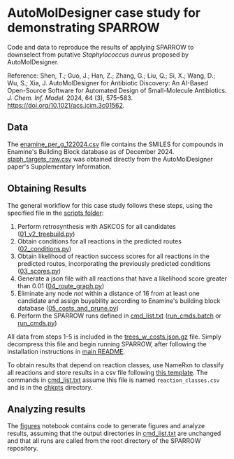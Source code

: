 # AutoMolDesigner case study for demonstrating SPARROW
Code and data to reproduce the results of applying SPARROW to downselect from putative _Staphylococcus aureus_ proposed by AutoMolDesigner. 

Reference: Shen, T.; Guo, J.; Han, Z.; Zhang, G.; Liu, Q.; Si, X.; Wang, D.; Wu, S.; Xia, J. AutoMolDesigner for Antibiotic Discovery: An AI-Based Open-Source Software for Automated Design of Small-Molecule Antibiotics. _J. Chem. Inf. Model._ 2024, 64 (3), 575–583. https://doi.org/10.1021/acs.jcim.3c01562.

## Data 
The [enamine_per_g_122024.csv](data/enamine_per_g_122024.csv) file contains the SMILES for compounds in Enamine's Building Block database as of December 2024. [staph_targets_raw.csv](data/staph_targets_raw.csv) was obtained directly from the AutoMolDesigner paper's Supplementary Information. 

## Obtaining Results 
The general workflow for this case study follows these steps, using the specified file in the [scripts folder](scripts): 
1. Perform retrosynthesis with ASKCOS for all candidates ([01_v2_treebuild.py](scripts/01_v2_treebuild.py))
2. Obtain conditions for all reactions in the predicted routes ([02_conditions.py](scripts/02_conditions.py))
3. Obtain likelihood of reaction success scores for all reactions in the predicted routes, incorporating the previously predicted conditions ([03_scores.py](scripts/03_scores.py))
4. Generate a json file with all reactions that have a likelihood score greater than 0.01 ([04_route_graph.py](scripts/04_route_graph.py))
5. Eliminate any node _not_ within a distance of 16 from at least one candidate and assign buyability according to Enamine's building block database ([05_costs_and_prune.py](scripts/05_costs_and_prune.py))
6. Perform the SPARROW runs defined in [cmd_list.txt](scripts/cmd_list.txt) ([run_cmds.batch](scripts/run_cmds.batch) or [run_cmds.py](scripts/run_cmds.py))

All data from steps 1-5 is included in the [trees_w_costs.json.gz](chkpts/trees_w_costs.json.gz) file. Simply decompress this file and begin running SPARROW, after following the installation instructions in [main README](../../README.md). 

To obtain results that depend on reaction classes, use NameRxn to classify all reactions and store results in a csv file following [this template](../templates/reaction_classes.csv). The commands in [cmd_list.txt](scripts/cmd_list.txt) assume this file is named ``reaction_classes.csv`` and is in the [chkpts](chkpts) directory. 

## Analyzing results
The [figures](figures/figures.ipynb) notebook contains code to generate figures and analyze results, assuming that the output directories in [cmd_list.txt](scripts/cmd_list.txt) are unchanged and that all runs are called from the root directory of the SPARROW repository. 


